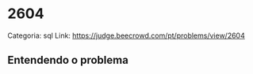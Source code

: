# 2604

Categoria: sql
Link: https://judge.beecrowd.com/pt/problems/view/2604
## Entendendo o problema

